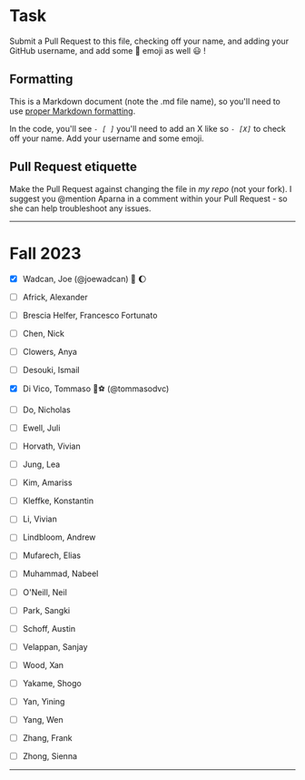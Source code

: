 # Task
Submit a Pull Request to this file, checking off your name, and adding your GitHub username, and add some :rocket: emoji as well :smiley: ! 

## Formatting
This is a Markdown document (note the .md file name), so you'll need to use [proper Markdown formatting](https://help.github.com/articles/basic-writing-and-formatting-syntax/#task-lists). 

In the code, you'll see *`- [ ]`* you'll need to add an X like so *`- [X]`* to check off your name. Add your username and some emoji.

## Pull Request etiquette
Make the Pull Request against changing the file in _my repo_ (not your fork). I suggest you @mention Aparna in a comment within your Pull Request - so she can help troubleshoot any issues.  

------------

# Fall 2023

- [X] Wadcan, Joe (@joewadcan) 🚀 🌔

- [ ] Africk, Alexander

- [ ] Brescia Helfer, Francesco Fortunato

- [ ] Chen, Nick

- [ ] Clowers, Anya

- [ ] Desouki, Ismail
      
- [X] Di Vico, Tommaso 🎷⚽️ (@tommasodvc)
      
- [ ] Do, Nicholas
      
- [ ] Ewell, Juli
      
- [ ] Horvath, Vivian
      
- [ ] Jung, Lea
      
- [ ] Kim, Amariss
      
- [ ] Kleffke, Konstantin
      
- [ ] Li, Vivian
      
- [ ] Lindbloom, Andrew
      
- [ ] Mufarech, Elias
      
- [ ] Muhammad, Nabeel
      
- [ ] O'Neill, Neil
      
- [ ] Park, Sangki
      
- [ ] Schoff, Austin
      
- [ ] Velappan, Sanjay
      
- [ ] Wood, Xan
      
- [ ] Yakame, Shogo
      
- [ ] Yan, Yining
      
- [ ] Yang, Wen
      
- [ ] Zhang, Frank
      
- [ ] Zhong, Sienna


-----------------


